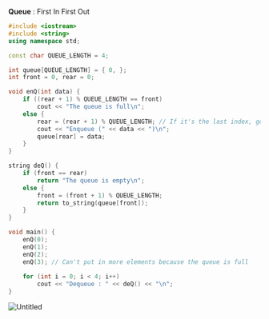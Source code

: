 **Queue** : First In First Out

~~~C++
#include <iostream>
#include <string>
using namespace std;

const char QUEUE_LENGTH = 4;

int queue[QUEUE_LENGTH] = { 0, };
int front = 0, rear = 0;

void enQ(int data) {
	if ((rear + 1) % QUEUE_LENGTH == front)
		cout << "The queue is full\n";
	else {
		rear = (rear + 1) % QUEUE_LENGTH; // If it's the last index, go back to index 0, or else index++
		cout << "Enqueue (" << data << ")\n";
		queue[rear] = data;
	}
}

string deQ() {
	if (front == rear)
		return "The queue is empty\n";
	else {
		front = (front + 1) % QUEUE_LENGTH;
		return to_string(queue[front]);
	}
}

void main() {
	enQ(0);
	enQ(1);
	enQ(2);
	enQ(3); // Can't put in more elements because the queue is full
	
	for (int i = 0; i < 4; i++)
		cout << "Dequeue : " << deQ() << "\n";
}
~~~
![Untitled](https://user-images.githubusercontent.com/67142421/148781335-6733cb27-860c-44ba-b39a-5f480d82d9a4.png)
